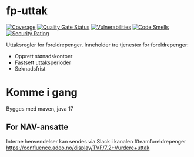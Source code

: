 fp-uttak
================

[![Coverage](https://sonarcloud.io/api/project_badges/measure?project=navikt_fp-uttak&metric=coverage)](https://sonarcloud.io/summary/new_code?id=navikt_fp-uttak)
[![Quality Gate Status](https://sonarcloud.io/api/project_badges/measure?project=navikt_fp-uttak&metric=alert_status)](https://sonarcloud.io/dashboard?id=navikt_fp-uttak)
[![Vulnerabilities](https://sonarcloud.io/api/project_badges/measure?project=navikt_fp-uttak&metric=vulnerabilities)](https://sonarcloud.io/summary/new_code?id=navikt_fp-uttak)
[![Code Smells](https://sonarcloud.io/api/project_badges/measure?project=navikt_fp-uttak&metric=code_smells)](https://sonarcloud.io/summary/new_code?id=navikt_fp-uttak)
[![Security Rating](https://sonarcloud.io/api/project_badges/measure?project=navikt_fp-uttak&metric=security_rating)](https://sonarcloud.io/summary/new_code?id=navikt_fp-uttak)

Uttaksregler for foreldrepenger.
Inneholder tre tjenester for foreldrepenger:
* Opprett stønadskontoer
* Fastsett uttaksperioder
* Søknadsfrist

# Komme i gang

Bygges med maven, java 17

## For NAV-ansatte

Interne henvendelser kan sendes via Slack i kanalen #teamforeldrepenger
https://confluence.adeo.no/display/TVF/7.2+Vurdere+uttak

